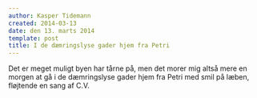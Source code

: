 ```yaml
---
author: Kasper Tidemann
created: 2014-03-13
date: den 13. marts 2014
template: post
title: I de dæmringslyse gader hjem fra Petri
---
```


Det er meget muligt byen har tårne på,
men det morer mig altså mere en morgen at gå
i de dæmringslyse gader hjem fra Petri
med smil på læben, fløjtende en sang af C.V.
